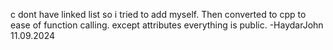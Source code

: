 c dont have linked list so i tried to add myself. Then converted to cpp to ease of function calling. except attributes everything is public. 
-HaydarJohn 11.09.2024